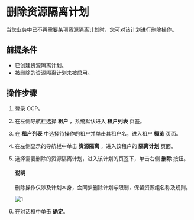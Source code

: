 # 删除资源隔离计划

当您业务中已不再需要某项资源隔离计划时，您可对该计划进行删除操作。

## 前提条件

* 已创建资源隔离计划。
* 被删除的资源隔离计划未被启用。

## 操作步骤

1. 登录 OCP。

2. 在左侧导航栏选择 **租户** ，系统默认进入 **租户列表** 页签。

3. 在 **租户列表** 中选择待操作的租户并单击其租户名，进入租户 **概览** 页面。

4. 在左侧显示的导航栏中单击 **资源隔离** ，进入该租户的 **隔离计划** 页面。

5. 选择需要删除的资源隔离计划，进入该计划的页签下，单击右侧 **删除** 按钮。

    <main id="notice" type='explain'>
    <h4>说明</h4>
    <p>删除操作仅涉及计划本身，会同步删除计划与限制，保留资源组名称及规则。</p>
    </main>

    ![1](https://obbusiness-private.oss-cn-shanghai.aliyuncs.com/doc/img/ocp/420/%E5%88%A0%E9%99%A4%E8%B5%84%E6%BA%90%E9%9A%94%E7%A6%BB%E8%AE%A1%E5%88%92.png)

6. 在对话框中单击 **确定**。
